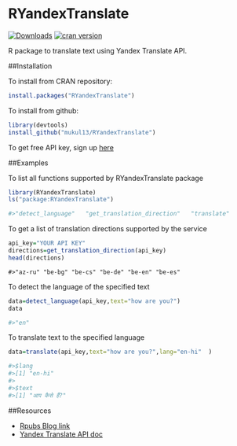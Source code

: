 # RYandexTranslate

[![Downloads](http://cranlogs.r-pkg.org/badges/grand-total/RYandexTranslate)](http://cran.r-project.org/package=RYandexTranslate)
[![cran version](http://www.r-pkg.org/badges/version/RYandexTranslate)](http://cran.rstudio.com/web/packages/RYandexTranslate)

R package to translate text using Yandex Translate API.

##Installation

To install from CRAN repository:

```R
install.packages("RYandexTranslate")
```

To install from github:

```R
library(devtools)
install_github("mukul13/RYandexTranslate")
```

To get free API key, sign up [here](https://tech.yandex.com/translate/doc/dg/concepts/api-overview-docpage/)

##Examples

To list all functions supported by RYandexTranslate package

```R
library(RYandexTranslate)
ls("package:RYandexTranslate")
```
```R
#>"detect_language"   "get_translation_direction"   "translate"   
```

To get a list of translation directions supported by the service

```R
api_key="YOUR API KEY"
directions=get_translation_direction(api_key)
head(directions)
```
```
#>"az-ru" "be-bg" "be-cs" "be-de" "be-en" "be-es"
```
To detect the language of the specified text

```R
data=detect_language(api_key,text="how are you?")
data
```
```R
#>"en"
```

To translate text to the specified language

```R
data=translate(api_key,text="how are you?",lang="en-hi"  )
```
```R
#>$lang
#>[1] "en-hi"
#>
#>$text
#>[1] "आप कैसे हैं?"
```
##Resources
* [Rpubs Blog link](http://www.rpubs.com/mukul13/RYandexTranslate)
* [Yandex Translate API doc](https://tech.yandex.com/translate/doc/dg/concepts/api-overview-docpage/)
